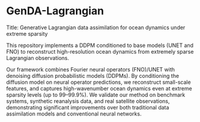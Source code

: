 # GenDA-Lagrangian

Title: Generative Lagrangian data assimilation for ocean dynamics under extreme sparsity

This repository implements a DDPM conditioned to base models (UNET and FNO) to reconstruct high-resolution ocean dynamics from extremely sparse Lagrangian observations. 

Our framework combines Fourier neural operators (FNO)/UNET with denoising diffusion probabilistic models (DDPMs). By conditioning the diffusion model on neural operator predictions, we reconstruct small-scale features, and captures high-wavenumber ocean dynamics even at extreme sparsity levels (up to 99–99.9%). We validate our method on benchmark systems, synthetic reanalysis data, and real satellite observations, demonstrating significant improvements over both traditional data assimilation models and conventional neural networks. 




